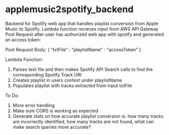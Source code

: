 # applemusic2spotify_backend
Backend for Spotify web app that handles playlist conversion from Apple Music to Spotify. 
Lambda function recieves input from AWS API Gateway Post Request after user has authorized web app with spotify and generated an access token: 

Post Request Body: 
  {
    "txtFile" : 
    "playlistName" :
    "accessToken"
 }
 
 Lambda Function: 
  1. Parses text file and then makes Spotify API Search calls to find the corresponding Spotify Track URI
  2. Creates playlist in users context under playlistName
  3. Populates playlist with tracks extracted from input txtFile
    
 To Do: 
  1. More error handling
  2. Make sure CORS is working as expected
  3. Generate stats on how accurate playlist conversion is: how many tracks are incorrectly identified, how many tracks are not found, what can make search queries more accurate? 
